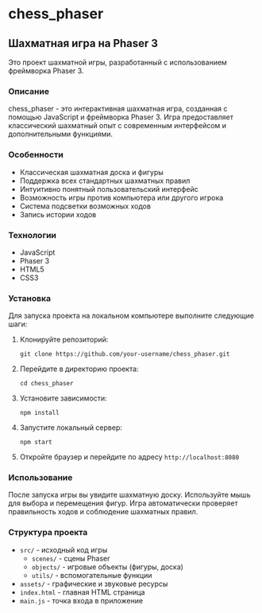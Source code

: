
# chess_phaser

## Шахматная игра на Phaser 3

Это проект шахматной игры, разработанный с использованием фреймворка Phaser 3.

### Описание

chess_phaser - это интерактивная шахматная игра, созданная с помощью JavaScript и фреймворка Phaser 3. Игра предоставляет классический шахматный опыт с современным интерфейсом и дополнительными функциями.

### Особенности

- Классическая шахматная доска и фигуры
- Поддержка всех стандартных шахматных правил
- Интуитивно понятный пользовательский интерфейс
- Возможность игры против компьютера или другого игрока
- Система подсветки возможных ходов
- Запись истории ходов

### Технологии

- JavaScript
- Phaser 3
- HTML5
- CSS3

### Установка

Для запуска проекта на локальном компьютере выполните следующие шаги:

1. Клонируйте репозиторий:
   ```
   git clone https://github.com/your-username/chess_phaser.git
   ```

2. Перейдите в директорию проекта:
   ```
   cd chess_phaser
   ```

3. Установите зависимости:
   ```
   npm install
   ```

4. Запустите локальный сервер:
   ```
   npm start
   ```

5. Откройте браузер и перейдите по адресу `http://localhost:8080`

### Использование

После запуска игры вы увидите шахматную доску. Используйте мышь для выбора и перемещения фигур. Игра автоматически проверяет правильность ходов и соблюдение шахматных правил.

### Структура проекта

- `src/` - исходный код игры
  - `scenes/` - сцены Phaser
  - `objects/` - игровые объекты (фигуры, доска)
  - `utils/` - вспомогательные функции
- `assets/` - графические и звуковые ресурсы
- `index.html` - главная HTML страница
- `main.js` - точка входа в приложение

